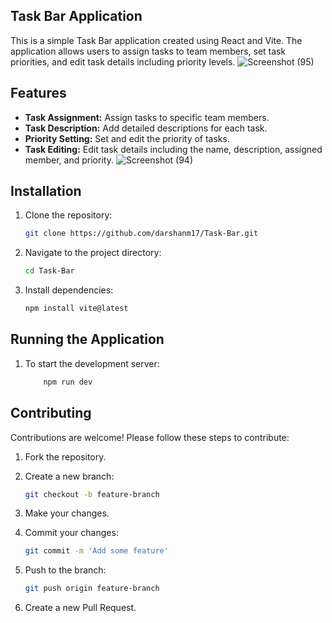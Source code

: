 ## Task Bar Application
This is a simple Task Bar application created using React and Vite. The application allows users to assign tasks to team members, set task priorities, and edit task details including priority levels.
![Screenshot (95)](https://github.com/darshanm17/Task-Bar/assets/116059183/1eab1e37-30df-453c-b8d5-1dbdfcfd8a29)

## Features

- **Task Assignment:** Assign tasks to specific team members.
- **Task Description:** Add detailed descriptions for each task.
- **Priority Setting:** Set and edit the priority of tasks.
- **Task Editing:** Edit task details including the name, description, assigned member, and priority.
![Screenshot (94)](https://github.com/darshanm17/Task-Bar/assets/116059183/1418b4d0-086f-4bee-8b54-61db4ea57c4d)

## Installation
1. Clone the repository:

   ```bash
   git clone https://github.com/darshanm17/Task-Bar.git
2. Navigate to the project directory:

    ```bash
    cd Task-Bar

3. Install dependencies:

   ```bash
   npm install vite@latest

## Running the Application

1. To start the development server:
   ```bash
       npm run dev
## Contributing

Contributions are welcome! Please follow these steps to contribute:

1. Fork the repository.

2. Create a new branch:

   ```bash
   git checkout -b feature-branch
3. Make your changes.

4. Commit your changes:
    ```bash
    git commit -m 'Add some feature'
5. Push to the branch:
    ```bash
    git push origin feature-branch
6. Create a new Pull Request.
